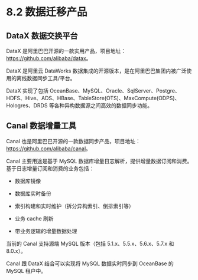 # 8.2 数据迁移产品

## DataX 数据交换平台

DataX 是阿里巴巴开源的一款实用产品，项目地址：<https://github.com/alibaba/datax>。

DataX 是阿里云 DataWorks 数据集成的开源版本，是在阿里巴巴集团内被广泛使用的离线数据同步工具/平台。

DataX 实现了包括 OceanBase、MySQL、Oracle、SqlServer、Postgre、HDFS、Hive、ADS、HBase、TableStore(OTS)、MaxCompute(ODPS)、Hologres、DRDS 等各种异构数据源之间高效的数据同步功能。

## Canal 数据增量工具

Canal 也是阿里巴巴开源的一款数据同步产品，项目地址：<https://github.com/alibaba/canal>。

Canal 主要用途是基于 MySQL 数据库增量日志解析，提供增量数据订阅和消费。基于日志增量订阅和消费的业务包括：

* 数据库镜像

* 数据库实时备份

* 索引构建和实时维护（拆分异构索引、倒排索引等）

* 业务 cache 刷新

* 带业务逻辑的增量数据处理

当前的 Canal 支持源端 MySQL 版本（包括 5.1.x、5.5.x、5.6.x、5.7.x 和 8.0.x）。

Canal 跟 DataX 结合可以实现将 MySQL 数据实时同步到 OceanBase 的 MySQL 租户中。
